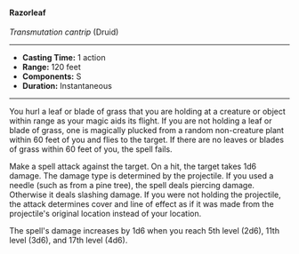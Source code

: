 #### Razorleaf
*Transmutation cantrip* (Druid)
___
- **Casting Time:** 1 action 
- **Range:** 120 feet 
- **Components:** S 
- **Duration:** Instantaneous 
---
You hurl a leaf or blade of grass that you are holding at a creature or object within range as your magic aids its flight. If you are not holding a leaf or blade of grass, one is magically plucked from a random non-creature plant within 60 feet of you and flies to the target. If there are no leaves or blades of grass within 60 feet of you, the spell fails.

Make a spell attack against the target. On a hit, the target takes 1d6 damage. The damage type is determ­ined by the projectile. If you used a needle (such as from a pine tree), the spell deals piercing damage. Otherwise it deals slashing damage. If you were not holding the projectile, the attack determines cover and line of effect as if it was made from the projectile's original location instead of your location. 

The spell's damage increases by 1d6 when you reach 5th level (2d6), 11th level (3d6), and 17th level (4d6).
